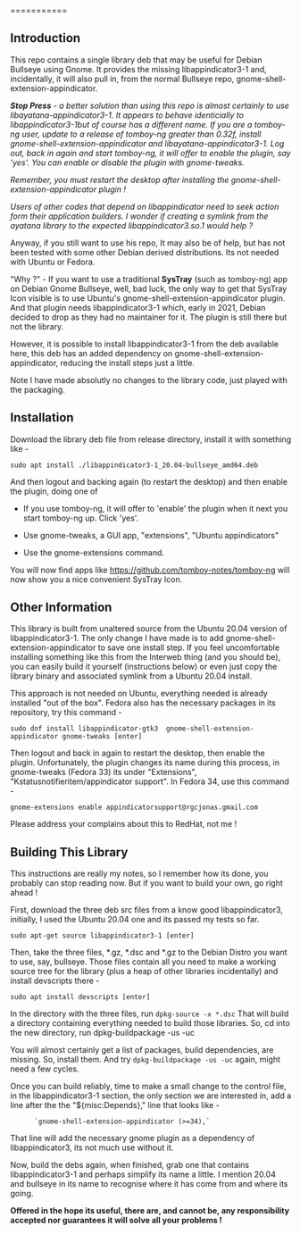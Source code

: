 
===========



**Introduction**
--------


This repo contains a single library deb that may be useful for Debian Bullseye using Gnome. It provides the missing libappindicator3-1 and, incidentally, it will also pull in, from the normal Bullseye repo, gnome-shell-extension-appindicator.



***Stop Press** - a better solution than using this repo is almost certainly to use libayatana-appindicator3-1. It appears to behave identicially to libappindicator3-1but of course has a different name. If you are a tomboy-ng user, update to a release of tomboy-ng greater than 0.32f, install gnome-shell-extension-appindicator and libayatana-appindicator3-1. Log out, back in again and start tomboy-ng, it will offer to enable the plugin, say 'yes'. You can enable or disable the plugin with gnome-tweaks.*



*Remember, you must restart the desktop after installing the gnome-shell-extension-appindicator plugin !*



*Users of other codes that depend on libappindicator need to seek action form their application builders. I wonder if creating a symlink from the ayatana library to the expected libappindicator3.so.1 would help ?*



Anyway, if you still want to use his repo, It may also be of help, but has not been tested with some other Debian derived distributions. Its not needed with Ubuntu or Fedora.

 

"Why ?" - If you want to use a traditional **SysTray** (such as tomboy-ng) app on Debian Gnome Bullseye, well, bad luck, the only way to get that SysTray Icon visible is to use Ubuntu's gnome-shell-extension-appindicator plugin. And that plugin needs libappindicator3-1 which, early in 2021, Debian decided to drop as they had no maintainer for it. The plugin is still there but not the library.



However, it is possible to install libappindicator3-1 from the deb available here, this deb has an added dependency on gnome-shell-extension-appindicator, reducing the install steps just a little.



Note I have made absolutly no changes to the library code, just played with the packaging.



**Installation**
--------


Download the library deb file from release directory, install it with something like -



`sudo apt install ./libappindicator3-1_20.04-bullseye_amd64.deb`



And then logout and backing again (to restart the desktop) and then enable the plugin, doing one of 

* If you use tomboy-ng, it will offer to 'enable' the plugin when it next you start tomboy-ng up. Click 'yes'.

* Use gnome-tweaks, a GUI app, "extensions", "Ubuntu appindicators"

* Use the gnome-extensions command.  



You will now find apps like https://github.com/tomboy-notes/tomboy-ng will now show you a nice convenient SysTray Icon.



**Other Information**
--------
This library is built from unaltered source from the Ubuntu 20.04 version of libappindicator3-1. The only change I have made is to add gnome-shell-extension-appindicator to save one install step. If you feel uncomfortable installing something like this from the Interweb thing (and you should be), you can easily build it yourself (instructions below) or even just copy the library binary and associated symlink from a Ubuntu 20.04 install.



This approach is not needed on Ubuntu, everything needed is already installed "out of the box". Fedora also has the necessary packages in its repository, try this command -



`sudo dnf install libappindicator-gtk3  gnome-shell-extension-appindicator gnome-tweaks [enter]`



Then logout and back in again to restart the desktop, then enable the plugin. Unfortunately, the plugin changes its name during this process, in gnome-tweaks (Fedora 33) its under "Extensions",  "Kstatusnotifieritem/appindicator support". In Fedora 34, use this command -



`gnome-extensions enable appindicatorsupport@rgcjonas.gmail.com`



Please address your complains about this to RedHat, not me !



**Building This Library**
--------
This instructions are really my notes, so I remember how its done, you probably can stop reading now.  But if you want to build your own, go right ahead !



First, download the three deb src files from a know good libappindicator3, initially, I used the Ubuntu 20.04 one and its passed my tests so far.



`sudo apt-get source libappindicator3-1 [enter]`



Then, take the three files, *.gz, *.dsc and *.gz to the Debian Distro you want to use, say, bullseye. Those files contain all you need to make a working source tree for the library (plus a heap of other libraries incidentally)  and install devscripts there -



`sudo apt install devscripts [enter]`



In the directory with the three files, run `dpkg-source -x *.dsc`  That will build a directory containing everything needed to build those libraries. So, cd into the new directory, run dpkg-buildpackage -us -uc 



You will almost certainly get a list of packages, build dependencies, are missing. So, install them. And try `dpkg-buildpackage -us -uc` again, might need a few cycles. 



Once you can build reliably, time to make a small change to the control file, in the libappindicator3-1 section, the only section we are interested in, add a line after the the "${misc:Depends}," line that looks like -

          `gnome-shell-extension-appindicator (>=34),`



That line will add the necessary gnome plugin as a dependency of libappindicator3, its not much use without it.



Now, build the debs again, when finished, grab one that contains libappindicator3-1 and perhaps simplify its name a little. I mention 20.04 and bullseye in its name to recognise where it has come from and where its going.



**Offered in the hope its useful, there are, and cannot be, any responsibility accepted nor guarantees it will solve all your problems !**
